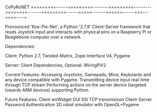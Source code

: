 CoPyRoNET
=========------=========--------=========---------========-------=========------=====-------======------===---====----=

Pronounced 'Koe-Pie-Net', a Python '2.7.9' Client-Server framework that reads Joystick input and interacts with physical pins on a Raspberry Pi or Beaglebone computer over a network.

Dependencies:

Client:
Python 2.7,
Twisted-Matrix,
Zope-Interface V4,
Pygame

Server:
Client Dependencies,
Optional: WiringPiV2



Current Features:
Accessing Joysticks, Gamepads, Mice, Keyboards and any device compatible with Pygame.
Transmitting device input real-time through TCP stream
Performing actions on the server device (targeted towards ARM devices) supporting Python.

Future Features:
Client wxWidget GUI
SSl TCP transmisison
Client-Server Password Authentication
3D robot simulator with OpenGL+Pygame


